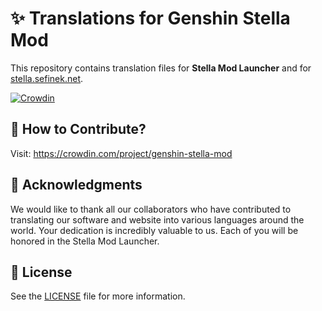 # ✨ Translations for Genshin Stella Mod
This repository contains translation files for **Stella Mod Launcher** and for [stella.sefinek.net](https://stella.sefinek.net).

[![Crowdin](https://badges.crowdin.net/genshin-stella-mod/localized.svg)](https://crowdin.com/project/genshin-stella-mod)

## 📁 How to Contribute?
Visit: https://crowdin.com/project/genshin-stella-mod

## 💙 Acknowledgments
We would like to thank all our collaborators who have contributed to translating our software and website into various languages around the world.
Your dedication is incredibly valuable to us. Each of you will be honored in the Stella Mod Launcher.

## 🔑 License
See the [LICENSE](LICENSE) file for more information.
